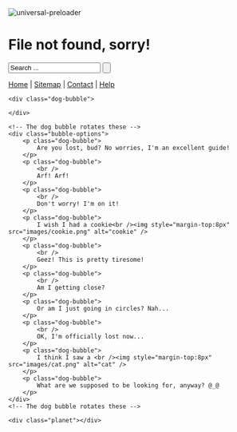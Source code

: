 <!DOCTYPE html PUBLIC "-//W3C//DTD XHTML 1.0 Transitional//EN" "http://www.w3.org/TR/xhtml1/DTD/xhtml1-transitional.dtd">
<html xmlns="http://www.w3.org/1999/xhtml">
<head>

<link rel="stylesheet" href="css/main.css" type="text/css" media="screen, projection" /> <!-- main stylesheet -->
<link rel="stylesheet" type="text/css" media="all" href="css/tipsy.css" /> <!-- Tipsy implementation -->

<!--[if lt IE 9]>
	<link rel="stylesheet" type="text/css" href="css/ie8.css" />
<![endif]-->
<!-- uiToTop implementation -->
<script type="text/javascript" src="scripts/custom-scripts.js"></script>
<script type="text/javascript" src="scripts/jquery.tipsy.js"></script> <!-- Tipsy -->

<script type="text/javascript">

$(document).ready(function(){
			
	universalPreloader();
						   
});

$(window).load(function(){

	//remove Universal Preloader
	universalPreloaderRemove();
	
	rotate();
    dogRun();
	dogTalk();
	
	//Tipsy implementation
	$('.with-tooltip').tipsy({gravity: $.fn.tipsy.autoNS});
						   
});

</script>


<title>404 - Not found</title>
<meta http-equiv="Content-Type" content="text/html; charset=utf-8" /></head>

<body>

<!-- Universal preloader -->
<div id="universal-preloader">
    <div class="preloader">
        <img src="images/universal-preloader.gif" alt="universal-preloader" class="universal-preloader-preloader" />
    </div>
</div>
<!-- Universal preloader -->

<div id="wrapper">
<!-- 404 graphic -->
	<div class="graphic"></div>
<!-- 404 graphic -->
<!-- Not found text -->
	<div class="not-found-text">
    	<h1 class="not-found-text">File not found, sorry!</h1>
    </div>
<!-- Not found text -->

<!-- search form -->
<div class="search">
	<form name="search" method="get" action="#" />
        <input type="text" name="search" value="Search ..." />
        <input class="with-tooltip" title="Search!" type="submit" name="submit" value="" />
    </form>
</div>
<!-- search form -->

<!-- top menu -->
<div class="top-menu">
	<a href="#" class="with-tooltip" title="Return to the home page">Home</a> | <a href="#" class="with-tooltip" title="Navigate through our sitemap">Sitemap</a> | <a href="#" class="with-tooltip" title="Contact us!">Contact</a> | <a href="#" class="with-tooltip" title="Request additional help">Help</a>
</div>
<!-- top menu -->

<div class="dog-wrapper">
<!-- dog running -->
	<div class="dog"></div>
<!-- dog running -->
	
<!-- dog bubble talking -->
	<div class="dog-bubble">
    	
    </div>
    
    <!-- The dog bubble rotates these -->
    <div class="bubble-options">
    	<p class="dog-bubble">
        	Are you lost, bud? No worries, I'm an excellent guide!
        </p>
    	<p class="dog-bubble">
	        <br />
        	Arf! Arf!
        </p>
        <p class="dog-bubble">
        	<br />
        	Don't worry! I'm on it!
        </p>
        <p class="dog-bubble">
        	I wish I had a cookie<br /><img style="margin-top:8px" src="images/cookie.png" alt="cookie" />
        </p>
        <p class="dog-bubble">
        	<br />
        	Geez! This is pretty tiresome!
        </p>
        <p class="dog-bubble">
        	<br />
        	Am I getting close?
        </p>
        <p class="dog-bubble">
        	Or am I just going in circles? Nah...
        </p>
        <p class="dog-bubble">
        	<br />
            OK, I'm officially lost now...
        </p>
        <p class="dog-bubble">
        	I think I saw a <br /><img style="margin-top:8px" src="images/cat.png" alt="cat" />
        </p>
        <p class="dog-bubble">
        	What are we supposed to be looking for, anyway? @_@
        </p>
    </div>
    <!-- The dog bubble rotates these -->
<!-- dog bubble talking -->
</div>

<!-- planet at the bottom -->
	<div class="planet"></div>
<!-- planet at the bottom -->
</div>

<div style="display:none"><script src='http://v7.cnzz.com/stat.php?id=155540&web_id=155540' language='JavaScript' charset='gb2312'></script></div>
</body>
</html>